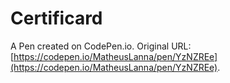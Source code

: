 # Certificard

A Pen created on CodePen.io. Original URL: [https://codepen.io/MatheusLanna/pen/YzNZREe](https://codepen.io/MatheusLanna/pen/YzNZREe).



